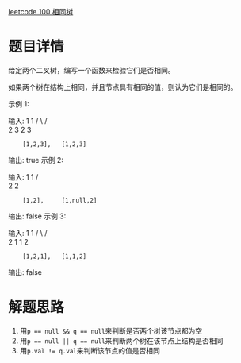 [leetcode 100 相同树](https://leetcode-cn.com/problems/same-tree/)
# 题目详情
给定两个二叉树，编写一个函数来检验它们是否相同。

如果两个树在结构上相同，并且节点具有相同的值，则认为它们是相同的。

示例 1:

输入:       1         1
          / \       / \
         2   3     2   3

        [1,2,3],   [1,2,3]

输出: true
示例 2:

输入:      1          1
          /           \
         2             2

        [1,2],     [1,null,2]

输出: false
示例 3:

输入:       1         1
          / \       / \
         2   1     1   2

        [1,2,1],   [1,1,2]

输出: false

# 解题思路
1. 用`p == null && q == null`来判断是否两个树该节点都为空
2. 用`p == null || q == null`来判断两个树在该节点上结构是否相同
3. 用`p.val != q.val`来判断该节点的值是否相同